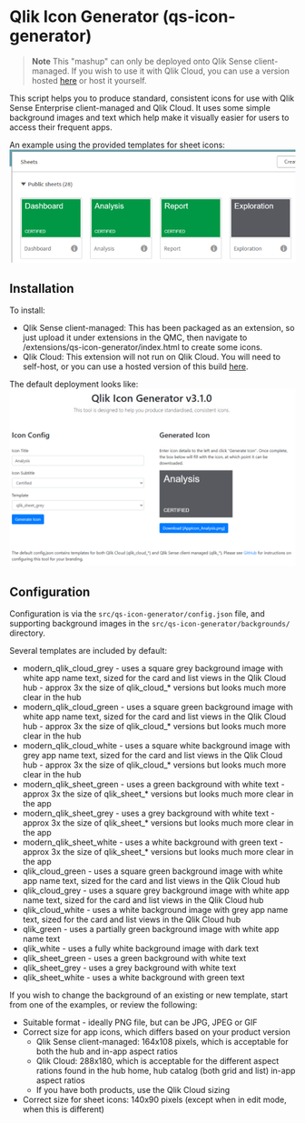 # Qlik Icon Generator (qs-icon-generator)

> **Note**
> This "mashup" can only be deployed onto Qlik Sense client-managed. If you wish to use it with Qlik Cloud, you can use a version hosted [here](https://withdave.github.io/qlik-icon-generator/) or host it yourself.

This script helps you to produce standard, consistent icons for use with Qlik Sense Enterprise client-managed and Qlik Cloud. It uses some simple background images and text which help make it visually easier for users to access their frequent apps.

An example using the provided templates for sheet icons:
![Default configuration, with a green logo generated](screenshot_sheets.png)

## Installation

To install:

* Qlik Sense client-managed: This has been packaged as an extension, so just upload it under extensions in the QMC, then navigate to /extensions/qs-icon-generator/index.html to create some icons.
* Qlik Cloud: This extension will not run on Qlik Cloud. You will need to self-host, or you can use a hosted version of this build [here](https://withdave.github.io/qlik-icon-generator/).

The default deployment looks like:
![Default configuration, with a green logo generated](screenshot.png)

## Configuration

Configuration is via the `src/qs-icon-generator/config.json` file, and supporting background images in the `src/qs-icon-generator/backgrounds/` directory.

Several templates are included by default:
* modern_qlik_cloud_grey - uses a square grey background image with white app name text, sized for the card and list views in the Qlik Cloud hub - approx 3x the size of qlik_cloud_* versions but looks much more clear in the hub
* modern_qlik_cloud_green - uses a square green background image with white app name text, sized for the card and list views in the Qlik Cloud hub - approx 3x the size of qlik_cloud_* versions but looks much more clear in the hub
* modern_qlik_cloud_white - uses a square white background image with grey app name text, sized for the card and list views in the Qlik Cloud hub - approx 3x the size of qlik_cloud_* versions but looks much more clear in the hub
* modern_qlik_sheet_green - uses a green background with white text - approx 3x the size of qlik_sheet_* versions but looks much more clear in the app
* modern_qlik_sheet_grey - uses a grey background with white text - approx 3x the size of qlik_sheet_* versions but looks much more clear in the app
* modern_qlik_sheet_white - uses a white background with green text - approx 3x the size of qlik_sheet_* versions but looks much more clear in the app
* qlik_cloud_green - uses a square green background image with white app name text, sized for the card and list views in the Qlik Cloud hub
* qlik_cloud_grey - uses a square grey background image with white app name text, sized for the card and list views in the Qlik Cloud hub
* qlik_cloud_white - uses a white background image with grey app name text, sized for the card and list views in the Qlik Cloud hub
* qlik_green - uses a partially green background image with white app name text
* qlik_white - uses a fully white background image with dark text
* qlik_sheet_green - uses a green background with white text
* qlik_sheet_grey - uses a grey background with white text
* qlik_sheet_white - uses a white background with green text

If you wish to change the background of an existing or new template, start from one of the examples, or review the following:
* Suitable format - ideally PNG file, but can be JPG, JPEG or GIF
* Correct size for app icons, which differs based on your product version
  * Qlik Sense client-managed: 164x108 pixels, which is acceptable for both the hub and in-app aspect ratios
  * Qlik Cloud: 288x180, which is acceptable for the different aspect rations found in the hub home, hub catalog (both grid and list) in-app aspect ratios
  * If you have both products, use the Qlik Cloud sizing
* Correct size for sheet icons: 140x90 pixels (except when in edit mode, when this is different)
